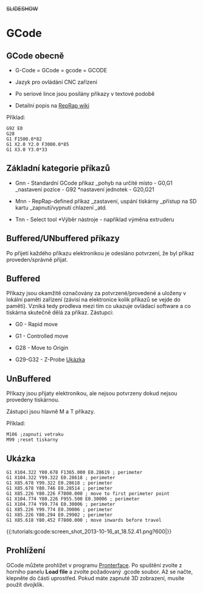 ~~SLIDESHOW~~

# GCode

## GCode obecně

-   G-Code = GCode = gcode = GCODE

-   Jazyk pro ovládání CNC zařízení

-   Po seriové lince jsou posílány příkazy v textové podobě

-   Detailní popis na [RepRap wiki](http://reprap.org/wiki/G-code)

Příklad:

    G92 E0
    G28
    G1 F1500.0*82
    G1 X2.0 Y2.0 F3000.0*85
    G1 X3.0 Y3.0*33

## Základní kategorie příkazů

-   Gnn - Standardní GCode příkaz
      \_pohyb na určité místo  - G0,G1
      \_nastavení pozice - G92
      \*nastavení jednotek - G20,G21

-   Mnn - RepRap-defined příkaz
      \_zastavení, uspání tiskárny
      \_přístup na SD kartu
      \_zapnutí/vypnutí chlazení
      \_atd.

-   Tnn - Select tool
      \*Výběr nástroje - například výměna extruderu

## Buffered/UNbuffered příkazy

Po přijetí každého příkazu elektronikou je odesláno potvrzení, že byl příkaz proveden/správně přijat.

## Buffered

Příkazy jsou okamžitě označovány za potvrzené/provedené a uloženy v lokální paměti zařízení (závisí na elektronice kolik příkazů se vejde do paměti). Vzniká tedy prodleva mezi tím co ukazuje ovládací software a co tiskárna skutečně dělá za příkaz.
Zástupci: 

-   G0 - Rapid move

-   G1 - Controlled move

-   G28 - Move to Origin

-   G29-G32 - Z-Probe [ Ukázka](https///www.youtube.com/watch?v=a0uV6PBz_w4)

## UnBuffered

Příkazy jsou přijaty elektronikou, ale nejsou potvrzeny dokud nejsou provedeny tiskárnou. 

Zástupci jsou hlavně M a T příkazy.

Příklad:

    M106 ;zapnuti vetraku
    M99 ;reset tiskarny

## Ukázka

    G1 X104.322 Y80.678 F1365.000 E0.28619 ; perimeter
    G1 X104.322 Y99.322 E0.28618 ; perimeter
    G1 X85.678 Y99.322 E0.28618 ; perimeter
    G1 X85.678 Y80.746 E0.28514 ; perimeter
    G1 X85.226 Y80.226 F7800.000 ; move to first perimeter point
    G1 X104.774 Y80.226 F955.500 E0.30006 ; perimeter
    G1 X104.774 Y99.774 E0.30006 ; perimeter
    G1 X85.226 Y99.774 E0.30006 ; perimeter
    G1 X85.226 Y80.294 E0.29902 ; perimeter
    G1 X85.618 Y80.452 F7800.000 ; move inwards before travel

{{:tutorials:gcode:screen_shot_2013-10-16_at_18.52.41.png?600|}}

## Prohlížení

GCode můžete prohlížet v programu [Pronterface](tutorials/tisk/start#pronterface). Po spuštění zvolte z horního panelu **Load file** a zvolte požadovaný .gcode soubor. Až se načte, klepněte do části uprostřed. Pokud máte zapnuté 3D zobrazení, musíte použít dvojklik.
